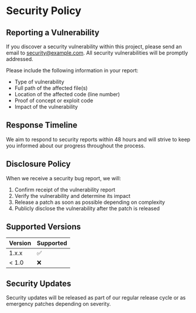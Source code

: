 
# Security Policy

## Reporting a Vulnerability

If you discover a security vulnerability within this project, please send an email to security@example.com. All security vulnerabilities will be promptly addressed.

Please include the following information in your report:

- Type of vulnerability
- Full path of the affected file(s)
- Location of the affected code (line number)
- Proof of concept or exploit code
- Impact of the vulnerability

## Response Timeline

We aim to respond to security reports within 48 hours and will strive to keep you informed about our progress throughout the process.

## Disclosure Policy

When we receive a security bug report, we will:

1. Confirm receipt of the vulnerability report
2. Verify the vulnerability and determine its impact
3. Release a patch as soon as possible depending on complexity
4. Publicly disclose the vulnerability after the patch is released

## Supported Versions

| Version | Supported          |
| ------- | ------------------ |
| 1.x.x   | :white_check_mark: |
| < 1.0   | :x:                |

## Security Updates

Security updates will be released as part of our regular release cycle or as emergency patches depending on severity.